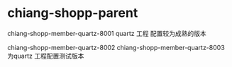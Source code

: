 # chiang-shopp-parent

chiang-shopp-member-quartz-8001
quartz 工程 配置较为成熟的版本

chiang-shopp-member-quartz-8002
chiang-shopp-member-quartz-8003
为quartz 工程配置测试版本